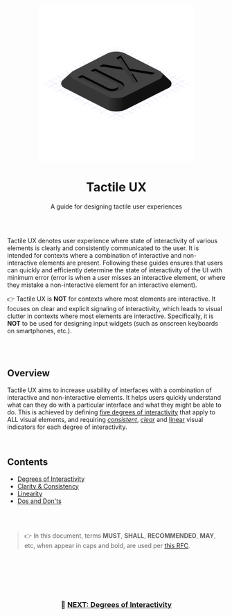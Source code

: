 <div align="center">

<img src="/logo.svg" width="360"/>

# Tactile UX
A guide for designing tactile user experiences

</div>

<br><br>

Tactile UX denotes user experience where state of interactivity of various elements is clearly and consistently communicated to the user. It is intended for contexts where a combination of interactive and non-interactive elements are present. Following these guides ensures that users can quickly and efficiently determine the state of interactivity of the UI with minimum error (error is when a user misses an interactive element, or where they mistake a non-interactive element for an interactive element).

👉 Tactile UX is **NOT** for contexts where most elements are interactive. It focuses on clear and explicit signaling of interactivity, which leads to visual clutter in contexts where most elements are interactive. Specifically, it is **NOT** to be used for designing input widgets (such as onscreen keyboards on smartphones, etc.).

<br><br>


## Overview

Tactile UX aims to increase usability of interfaces with a combination of interactive and non-interactive elements. It helps users quickly understand what can they do with a particular interface and what they might be able to do. This is achieved by defining [five degrees of interactivity](/degrees-of-interactivity.md) that apply to ALL visual elements, and requiring [_consistent_](/clarity-and-consistency.md#consistency), [_clear_](/clarity-and-consistency.md#clarity) and [linear](/linearity.md) visual indicators for each degree of interactivity.

<br>

## Contents

- [Degrees of Interactivity](/degrees-of-interactivity.md)
- [Clarity & Consistency](/clarity-and-consistency.md)
- [Linearity](/linearity.md)
- [Dos and Don'ts](/dos-and-donts.md)

<br><br>

> 👉 In this document, terms **MUST**, **SHALL**, **RECOMMENDED**, **MAY**, etc, when appear in caps and bold, are used per [this RFC](https://www.ietf.org/rfc/rfc2119.txt).

<br><br>

<br><br>

<div align="center">

### 📖 [NEXT: Degrees of Interactivity](/degrees-of-interactivity.md)

</div>

